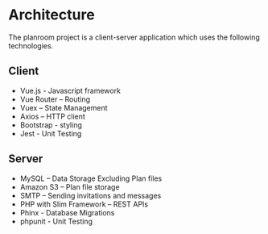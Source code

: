 # Architecture
The planroom project is a client-server application which uses the following technologies.

## Client
 - Vue.js - Javascript framework 
 - Vue Router – Routing 
 - Vuex – State Management 
 - Axios – HTTP client 
 - Bootstrap - styling 
 - Jest - Unit Testing

## Server
 - MySQL  – Data Storage Excluding Plan files 
 - Amazon S3 – Plan file storage 
 - SMTP – Sending invitations and messages 
 - PHP with Slim Framework – REST APIs 
 - Phinx - Database Migrations
 - phpunit - Unit Testing